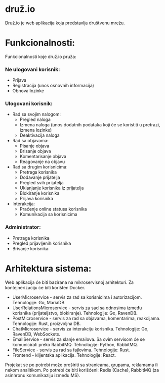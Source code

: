 # druž.io
Druž.io je web aplikacija koja predstavlja društvenu mrežu.

# Funkcionalnosti:
Funkcionalnosti koje druž.io pruža:

### Ne ulogovani korisnik:
* Prijava
* Registracija (unos osnovnih informacija)
* Obnova lozinke

### Ulogovani korisnik:
* Rad sa svojim nalogom:
  * Pregled naloga
  * Izmena naloga (unos dodatnih podataka koji će se koristiti u pretrazi, izmena lozinke)
  * Deaktivacija naloga
* Rad sa objavama:
  * Pisanje objava
  * Brisanje objava
  * Komentarisanje objava
  * Reagovanje na objavu
* Rad sa drugim korisnicima:
  * Pretraga korisnika
  * Dodavanje prijatelja
  * Pregled svih prijatelja
  * Uklanjanje korisnika iz prijatelja
  * Blokiranje korisnika
  * Prijava korisnika
* Interakcija:
  * Praćenje online statusa korisnika
  * Komunikacija sa korisnicima  

### Administrator:
  * Pretraga korisnika
  * Pregled prijavljenih korisnika
  * Brisanje korisnika
  
# Arhitektura sistema:

Web aplikacija će biti bazirana na mikroservisnoj arhitekturi. Za kontejnerizaciju će biti korišten Docker.

- UserMicroservice - servis za rad sa korisnicima i autorizacijom. Tehnologije: Go, MariaDB.
- UserRelationsMicroservice - servis za sad sa odnosima između korisnika (prijateljstvo, blokiranje). Tehnologije: Go, RavenDB.
- PostMicroservice - servis za rad sa objavama, komentarima, reakcijama. Tehnologije: Rust, proizvoljna DB.
- ChatMicroservice - servis za interakciju korisnika. Tehnologije: Go, RavenDB, WebSockets.
- EmailService - servis za slanje emailova. Sa ovim servisom će se komunicirati preko RabbitMQ. Tehnologije: Python, RabbitMQ.
- FileService - servis za rad sa fajlovima. Tehnologije: Rust.
- Frontend - klijentska aplikacija. Tehnologije: React.

Projekat se po potrebi može proširiti sa stranicama, grupama, reklamama ili nekom analitikom.
Po potrebi će biti korišćeni: Redis (Cache), RabbitMQ (za asinhronu komunikaziju između MS).
